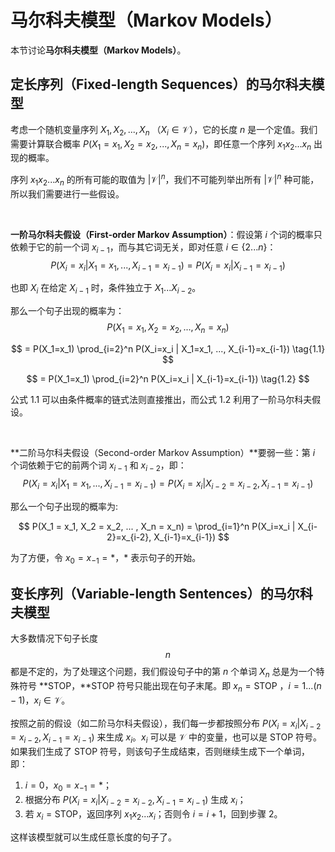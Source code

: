 # 马尔科夫模型（Markov Models）

本节讨论**马尔科夫模型（Markov Models）**。



## 定长序列（Fixed-length Sequences）的马尔科夫模型

考虑一个随机变量序列 $X_1, X_2, ... ,X_n$ （$X_i \in \mathcal{V}$），它的长度 $n$ 是一个定值。我们需要计算联合概率 $P(X_1=x_1, X_2=x_2, ..., X_n=x_n)$，即任意一个序列 $x_1 x_2 ... x_n$ 出现的概率。

序列 $x_1 x_2 ... x_n$ 的所有可能的取值为 $|\mathcal{V}|^n$，我们不可能列举出所有 $|\mathcal{V}|^n$ 种可能，所以我们需要进行一些假设。

&nbsp;

**一阶马尔科夫假设（First-order Markov Assumption）**：假设第 $i$ 个词的概率只依赖于它的前一个词 $x_{i-1}$，而与其它词无关，即对任意 $i \in \{2 ... n\}$：
$$
P(X_i=x_i | X_1=x_1, ..., X_{i-1}=x_{i-1}) = P(X_i=x_i | X_{i-1}=x_{i-1})
$$

也即 $X_i$ 在给定 $X_{i-1}$ 时，条件独立于 $X_1 ... X_{i-2}$。

那么一个句子出现的概率为：
$$
P(X_1=x_1, X_2=x_2, ..., X_n=x_n)
$$

$$
= P(X_1=x_1) \prod_{i=2}^n P(X_i=x_i | X_1=x_1, ..., X_{i-1}=x_{i-1}) \tag{1.1}
$$

$$
= P(X_1=x_1) \prod_{i=2}^n P(X_i=x_i | X_{i-1}=x_{i-1}) \tag{1.2}
$$

公式 $1.1$ 可以由条件概率的链式法则直接推出，而公式 $1.2$ 利用了一阶马尔科夫假设。

&nbsp;

**二阶马尔科夫假设（Second-order Markov Assumption）**要弱一些：第 $i$ 个词依赖于它的前两个词 $x_{i-1}$ 和 $x_{i-2}$，即：
$$
P(X_i=x_i | X_1=x_1, ..., X_{i-1}=x_{i-1}) = P(X_i=x_i | X_{i-2}=x_{i-2}, X_{i-1}=x_{i-1})
$$

那么一个句子出现的概率为:

$$
P(X_1 = x_1, X_2 = x_2, ... , X_n = x_n) = \prod_{i=1}^n P(X_i=x_i | X_{i-2}=x_{i-2}, X_{i-1}=x_{i-1})
$$

为了方便，令 $x_0 = x_{-1} = *$，$*$ 表示句子的开始。



## 变长序列（Variable-length Sentences）的马尔科夫模型

大多数情况下句子长度 $$n$$ 都是不定的，为了处理这个问题，我们假设句子中的第 $n$ 个单词 $X_n$ 总是为一个特殊符号 **STOP，**STOP 符号只能出现在句子末尾。即 $x_n = \text{STOP}$ ，$i = 1 ... (n-1)$，$x_i \in \mathcal{V}$。

按照之前的假设（如二阶马尔科夫假设），我们每一步都按照分布 $P(X_i=x_i | X_{i-2}=x_{i-2}, X_{i-1}=x_{i-1})$ 来生成 $x_i$。$x_i$ 可以是 $\mathcal{V}$ 中的变量，也可以是 STOP 符号。如果我们生成了 STOP 符号，则该句子生成结束，否则继续生成下一个单词，即：

1. $i=0$，$x_0=x_{-1}=*$；
2. 根据分布 $P(X_i=x_i | X_{i-2}=x_{i-2}, X_{i-1}=x_{i-1})$ 生成 $x_i$；
3. 若 $x_i = \text{STOP}$，返回序列 $x_1x_2 ... x_i$；否则令 $i=i+1$，回到步骤 2。

这样该模型就可以生成任意长度的句子了。